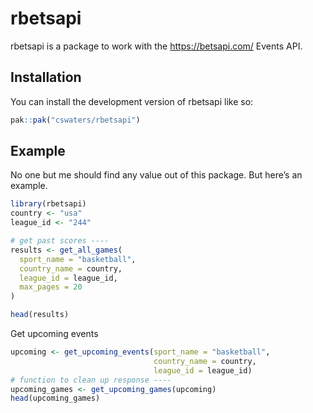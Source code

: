 
<!-- README.md is generated from README.Rmd. Please edit that file -->

# rbetsapi

<!-- badges: start -->

<!-- badges: end -->

rbetsapi is a package to work with the <https://betsapi.com/> Events
API.

## Installation

You can install the development version of rbetsapi like so:

``` r
pak::pak("cswaters/rbetsapi")
```

## Example

No one but me should find any value out of this package. But here’s an
example.

``` r
library(rbetsapi)
country <- "usa"
league_id <- "244"

# get past scores ----
results <- get_all_games(
  sport_name = "basketball",
  country_name = country,
  league_id = league_id,
  max_pages = 20
)

head(results)
```

Get upcoming events

``` r
upcoming <- get_upcoming_events(sport_name = "basketball",
                                country_name = country,
                                league_id = league_id)
# function to clean up response ----
upcoming_games <- get_upcoming_games(upcoming)
head(upcoming_games)
```
